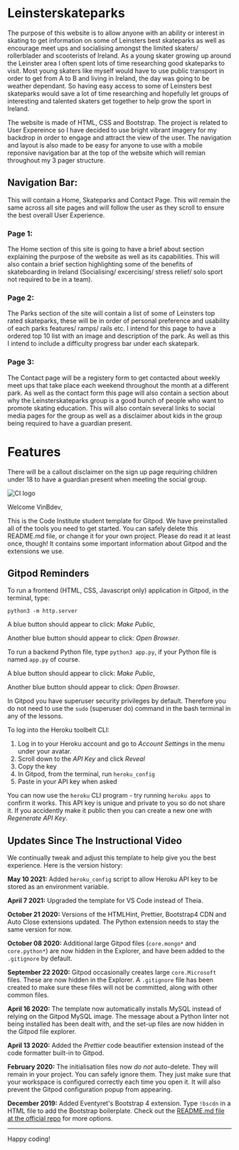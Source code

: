 # Leinsterskateparks

The purpose of this website is to allow anyone with an ability or interest in skating to get information on some of Leinsters best skateparks as well as encourage meet ups and socialising amongst the limited skaters/ rollerblader and scooterists of Ireland. As a young skater growing up around the Leinster area I often spent lots of time researching good skateparks to visit. Most young skaters like myself would have to use public transport in order to get from A to B and living in Ireland, the day was going to be weather dependant. So having easy access to some of Leinsters best skateparks would save a lot of time researching and hopefully let groups of interesting and talented skaters get together to help grow the sport in Ireland.

The website is made of HTML, CSS and Bootstrap. The project is related to User Expereince so I have decided to use bright vibrant imagery for my backdrop in order to engage and attract the view of the user. The navigation and layout is also made to be easy for anyone to use with a mobile reponsive navigation bar at the top of the website which will remian throughout my 3 pager structure. 

 
 
 
 ## Navigation Bar:
 This will contain a Home, Skateparks and Contact Page. This will remain the same across all site pages and will follow the user as they scroll to ensure the best overall User Experience.

### Page 1: 
The Home section of this site is going to have a brief about section explaining the purpose of the website as well as its capabilities.
This will also contain a brief section highlighting some of the benefits of skateboarding in Ireland (Socialising/ excercising/ stress relief/ solo sport not required to be in a team). 

### Page 2: 
The Parks section of the site will contain a list of some of Leinsters top rated skateparks, these will be in order of personal preference and usability of each parks features/ ramps/ rails etc. 
I intend for this page to have a ordered top 10 list with an image and description of the park. 
As well as this I intend to include a difficulty progress bar under each skatepark. 

### Page 3:
The Contact page will be a registery form to get contacted about weekly meet ups that take place each weekend throughout the month at a different park. 
As well as the contact form this page will also contain a section about why the Leinsterskateparks group is a good bunch of people who want to promote skating education.
This will also contain several links to social media pages for the group as well as a disclaimer about kids in the group being required to have a guardian present.


# Features

There will be a callout disclaimer on the sign up page requiring children under 18 to have a guardian present when meeting the social group.

























































![CI logo](https://codeinstitute.s3.amazonaws.com/fullstack/ci_logo_small.png)

Welcome VinBdev,

This is the Code Institute student template for Gitpod. We have preinstalled all of the tools you need to get started. You can safely delete this README.md file, or change it for your own project. Please do read it at least once, though! It contains some important information about Gitpod and the extensions we use.

## Gitpod Reminders

To run a frontend (HTML, CSS, Javascript only) application in Gitpod, in the terminal, type:

`python3 -m http.server`

A blue button should appear to click: _Make Public_,

Another blue button should appear to click: _Open Browser_.

To run a backend Python file, type `python3 app.py`, if your Python file is named `app.py` of course.

A blue button should appear to click: _Make Public_,

Another blue button should appear to click: _Open Browser_.

In Gitpod you have superuser security privileges by default. Therefore you do not need to use the `sudo` (superuser do) command in the bash terminal in any of the lessons.

To log into the Heroku toolbelt CLI:

1. Log in to your Heroku account and go to *Account Settings* in the menu under your avatar.
2. Scroll down to the *API Key* and click *Reveal*
3. Copy the key
4. In Gitpod, from the terminal, run `heroku_config`
5. Paste in your API key when asked

You can now use the `heroku` CLI program - try running `heroku apps` to confirm it works. This API key is unique and private to you so do not share it. If you accidently make it public then you can create a new one with _Regenerate API Key_.

## Updates Since The Instructional Video

We continually tweak and adjust this template to help give you the best experience. Here is the version history:

**May 10 2021:** Added `heroku_config` script to allow Heroku API key to be stored as an environment variable.

**April 7 2021:** Upgraded the template for VS Code instead of Theia.

**October 21 2020:** Versions of the HTMLHint, Prettier, Bootstrap4 CDN and Auto Close extensions updated. The Python extension needs to stay the same version for now.

**October 08 2020:** Additional large Gitpod files (`core.mongo*` and `core.python*`) are now hidden in the Explorer, and have been added to the `.gitignore` by default.

**September 22 2020:** Gitpod occasionally creates large `core.Microsoft` files. These are now hidden in the Explorer. A `.gitignore` file has been created to make sure these files will not be committed, along with other common files.

**April 16 2020:** The template now automatically installs MySQL instead of relying on the Gitpod MySQL image. The message about a Python linter not being installed has been dealt with, and the set-up files are now hidden in the Gitpod file explorer.

**April 13 2020:** Added the _Prettier_ code beautifier extension instead of the code formatter built-in to Gitpod.

**February 2020:** The initialisation files now _do not_ auto-delete. They will remain in your project. You can safely ignore them. They just make sure that your workspace is configured correctly each time you open it. It will also prevent the Gitpod configuration popup from appearing.

**December 2019:** Added Eventyret's Bootstrap 4 extension. Type `!bscdn` in a HTML file to add the Bootstrap boilerplate. Check out the <a href="https://github.com/Eventyret/vscode-bcdn" target="_blank">README.md file at the official repo</a> for more options.

---

Happy coding!
